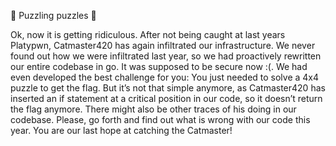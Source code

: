💸 Puzzling puzzles 💸

Ok, now it is getting ridiculous. After not being caught at last years Platypwn, Catmaster420 has again infiltrated our infrastructure. We never found out how we were infiltrated last year, so we had proactively rewritten our entire codebase in go. It was supposed to be secure now :(. We had even developed the best challenge for you: You just needed to solve a 4x4 puzzle to get the flag. But it’s not that simple anymore, as Catmaster420 has inserted an if statement at a critical position in our code, so it doesn’t return the flag anymore. There might also be other traces of his doing in our codebase. Please, go forth and find out what is wrong with our code this year. You are our last hope at catching the Catmaster!
